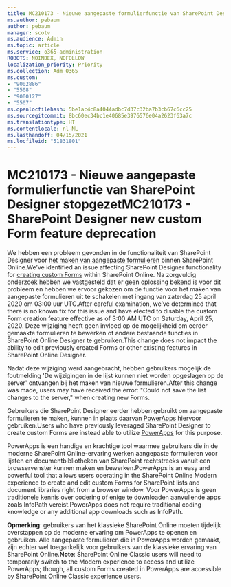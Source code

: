 ```yaml
---
title: MC210173 - Nieuwe aangepaste formulierfunctie van SharePoint Designer stopgezet
ms.author: pebaum
author: pebaum
manager: scotv
ms.audience: Admin
ms.topic: article
ms.service: o365-administration
ROBOTS: NOINDEX, NOFOLLOW
localization_priority: Priority
ms.collection: Adm_O365
ms.custom:
- "9002886"
- "5508"
- "9000127"
- "5507"
ms.openlocfilehash: 5be1ac4c8a4044adbc7d37c32ba7b3cb67c6cc25
ms.sourcegitcommit: 8bc60ec34bc1e40685e3976576e04a2623f63a7c
ms.translationtype: HT
ms.contentlocale: nl-NL
ms.lasthandoff: 04/15/2021
ms.locfileid: "51831801"
---
```

# <a name="mc210173---sharepoint-designer-new-custom-form-feature-deprecation"></a><span data-ttu-id="fe08a-102">MC210173 - Nieuwe aangepaste formulierfunctie van SharePoint Designer stopgezet</span><span class="sxs-lookup"><span data-stu-id="fe08a-102">MC210173 - SharePoint Designer new custom Form feature deprecation</span></span>

<span data-ttu-id="fe08a-103">We hebben een probleem gevonden in de functionaliteit van SharePoint Designer voor [het maken van aangepaste formulieren](https://support.microsoft.com/en-us/office/create-a-custom-list-form-using-sharepoint-designer-917d8fdb-ee00-4441-adb3-a94612d1d105?ui=en-us&rs=en-us&ad=us#bm2) binnen SharePoint Online.</span><span class="sxs-lookup"><span data-stu-id="fe08a-103">We’ve identified an issue affecting SharePoint Designer functionality for [creating custom Forms](https://support.microsoft.com/en-us/office/create-a-custom-list-form-using-sharepoint-designer-917d8fdb-ee00-4441-adb3-a94612d1d105?ui=en-us&rs=en-us&ad=us#bm2) within SharePoint Online.</span></span> <span data-ttu-id="fe08a-104">Na zorgvuldig onderzoek hebben we vastgesteld dat er geen oplossing bekend is voor dit probleem en hebben we ervoor gekozen om de functie voor het maken van aangepaste formulieren uit te schakelen met ingang van zaterdag 25 april 2020 om 03:00 uur UTC.</span><span class="sxs-lookup"><span data-stu-id="fe08a-104">After careful examination, we’ve determined that there is no known fix for this issue and have elected to disable the custom Form creation feature effective as of 3:00 AM UTC on Saturday, April 25, 2020.</span></span> <span data-ttu-id="fe08a-105">Deze wijziging heeft geen invloed op de mogelijkheid om eerder gemaakte formulieren te bewerken of andere bestaande functies in SharePoint Online Designer te gebruiken.</span><span class="sxs-lookup"><span data-stu-id="fe08a-105">This change does not impact the ability to edit previously created Forms or other existing features in SharePoint Online Designer.</span></span>

<span data-ttu-id="fe08a-106">Nadat deze wijziging werd aangebracht, hebben gebruikers mogelijk de foutmelding 'De wijzigingen in de lijst kunnen niet worden opgeslagen op de server' ontvangen bij het maken van nieuwe formulieren.</span><span class="sxs-lookup"><span data-stu-id="fe08a-106">After this change was made, users may have received the error: "Could not save the list changes to the server," when creating new Forms.</span></span>

<span data-ttu-id="fe08a-107">Gebruikers die SharePoint Designer eerder hebben gebruikt om aangepaste formulieren te maken, kunnen in plaats daarvan [PowerApps](https://docs.microsoft.com/powerapps/maker/canvas-apps/customize-list-form) hiervoor gebruiken.</span><span class="sxs-lookup"><span data-stu-id="fe08a-107">Users who have previously leveraged SharePoint Designer to create custom Forms are instead able to utilize [PowerApps](https://docs.microsoft.com/powerapps/maker/canvas-apps/customize-list-form) for this purpose.</span></span>

<span data-ttu-id="fe08a-108">PowerApps is een handige en krachtige tool waarmee gebruikers die in de moderne SharePoint Online-ervaring werken aangepaste formulieren voor lijsten en documentbibliotheken van SharePoint rechtstreeks vanuit een browservenster kunnen maken en bewerken.</span><span class="sxs-lookup"><span data-stu-id="fe08a-108">PowerApps is an easy and powerful tool that allows users operating in the SharePoint Online Modern experience to create and edit custom Forms for SharePoint lists and document libraries right from a browser window.</span></span> <span data-ttu-id="fe08a-109">Voor PowerApps is geen traditionele kennis over codering of enige te downloaden aanvullende apps zoals InfoPath vereist.</span><span class="sxs-lookup"><span data-stu-id="fe08a-109">PowerApps does not require traditional coding knowledge or any additional app downloads such as InfoPath.</span></span>

<span data-ttu-id="fe08a-110">**Opmerking**: gebruikers van het klassieke SharePoint Online moeten tijdelijk overstappen op de moderne ervaring om PowerApps te openen en gebruiken. Alle aangepaste formulieren die in PowerApps worden gemaakt, zijn echter wel toegankelijk voor gebruikers van de klassieke ervaring van SharePoint Online.</span><span class="sxs-lookup"><span data-stu-id="fe08a-110">**Note**: SharePoint Online Classic users will need to temporarily switch to the Modern experience to access and utilize PowerApps; though, all custom Forms created in PowerApps are accessible by SharePoint Online Classic experience users.</span></span>
